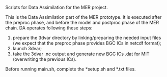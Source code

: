 Scripts for Data Assimilation for the MER project.

This is the Data Assimilation part of the MER prototype.
It is executed after the preproc phase, and before the model and postproc phase of the MER chain. 
DA operates following these steps:
1. prepare the 3dvar directory by linking/preparing the needed input files (we expect that the preproc phase provides BGC ICs in netcdf format);
2. launch 3dvar;
3. take the 3dvar .nc output and generate new BGC ICs .dat for MIT (overwriting the previous ICs).

Before running main.sh, complete the *setup.sh and *.txt files. 
